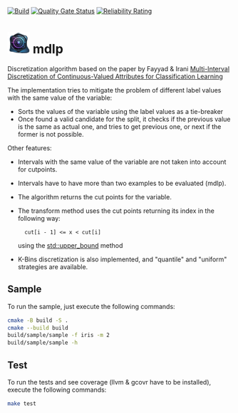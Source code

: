 [![Build](https://github.com/rmontanana/mdlp/actions/workflows/build.yml/badge.svg)](https://github.com/rmontanana/mdlp/actions/workflows/build.yml)
[![Quality Gate Status](https://sonarcloud.io/api/project_badges/measure?project=rmontanana_mdlp&metric=alert_status)](https://sonarcloud.io/summary/new_code?id=rmontanana_mdlp)
[![Reliability Rating](https://sonarcloud.io/api/project_badges/measure?project=rmontanana_mdlp&metric=reliability_rating)](https://sonarcloud.io/summary/new_code?id=rmontanana_mdlp)

# <img src="logo.png" alt="logo" width="50"/> mdlp

Discretization algorithm based on the paper by Fayyad &amp; Irani [Multi-Interval Discretization of Continuous-Valued Attributes for Classification Learning](https://www.ijcai.org/Proceedings/93-2/Papers/022.pdf)

The implementation tries to mitigate the problem of different label values with the same value of the variable:

- Sorts the values of the variable using the label values as a tie-breaker
- Once found a valid candidate for the split, it checks if the previous value is the same as actual one, and tries to get previous one, or next if the former is not possible.

Other features:

- Intervals with the same value of the variable are not taken into account for cutpoints.
- Intervals have to have more than two examples to be evaluated (mdlp).

- The algorithm returns the cut points for the variable.

- The transform method uses the cut points returning its index in the following way:

        cut[i - 1] <= x < cut[i]

    using the [std::upper_bound](https://en.cppreference.com/w/cpp/algorithm/upper_bound) method

- K-Bins discretization is also implemented, and "quantile" and "uniform" strategies are available.

## Sample

To run the sample, just execute the following commands:

```bash
cmake -B build -S .
cmake --build build
build/sample/sample -f iris -m 2
build/sample/sample -h
```

## Test

To run the tests and see coverage (llvm & gcovr have to be installed), execute the following commands:

```bash
make test
```
